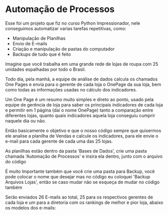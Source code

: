 <h1>Automação de Processos</h1>

<p>Esse foi um projeto que fiz no curso Python Impressionador, nele conseguimos automatizar varias tarefas repetitivas, como:</p>
<ul>
  <li>Manipulação de Planilhas</li>
  <li>Envio de E-mails</li>
  <li>Criação e manipulação de pastas do computador</li>
  <li>Backups de tudo que é feito</li>
</ul>

<p>Imagine que você trabalha em uma grande rede de lojas de roupa com 25 unidades espalhadas por todo o Brasil.</p>

<p>Todo dia, pela manhã, a equipe de análise de dados calcula os chamados One Pages e envia para o gerente de cada loja o OnePage da sua loja, bem como todas as informações usadas no cálculo dos indicadores.</p>

<p>Um One Page é um resumo muito simples e direto ao ponto, usado pela equipe de gerência de loja para saber os principais indicadores de cada loja e permitir em 1 página (daí o nome OnePage) tanto a comparação entre diferentes lojas, quanto quais indicadores aquela loja conseguiu cumprir naquele dia ou não.</p>

<p>Então basicamente o objetivo e que o nosso código sempre que quisermos ele analise a planilha de Vendas e calcule os indicadores, para ele envie o e-mail para cada gerente de cada uma das 25 lojas.</p>

<p>As planilhas estão dentro da pasta 'Bases de Dados', crie uma pasta chamada 'Automação de Processos' e insira ela dentro, junto com o arquivo do código</p>

<p>É muito Importante também que você crie uma pasta para Backup, você pode colocar o nome que desejar mas no código eu coloquei 'Backup Arquivos Lojas', então se caso mudar não se esqueça de mudar no código também </p>

<p>Serão enviados 26 E-mails ao total, 25 para os respectivos gerentes de cada loja e um para a diretoria com os rankings de melhor e pior loja, abaixo os modelos dos e-mails:</p>
